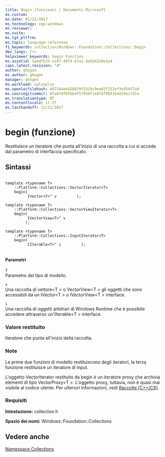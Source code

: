 ```yaml
---
title: Begin (funzione) | Documenti Microsoft
ms.custom: 
ms.date: 01/22/2017
ms.technology: cpp-windows
ms.reviewer: 
ms.suite: 
ms.tgt_pltfrm: 
ms.topic: language-reference
f1_keywords: collection/Windows::Foundation::Collections::begin
dev_langs: C++
helpviewer_keywords: begin Function
ms.assetid: 5a44fb33-e247-49fd-b7a1-4a5b42e9e1e4
caps.latest.revision: "4"
author: ghogen
ms.author: ghogen
manager: ghogen
ms.workload: cplusplus
ms.openlocfilehash: d47244e6428979f5319c9ee02f252ef3e559f7ad
ms.sourcegitcommit: 8fa8fdf0fbb4f57950f1e8f4f9b81b4d39ec7d7a
ms.translationtype: MT
ms.contentlocale: it-IT
ms.lasthandoff: 12/21/2017
---
```

# <a name="begin-function"></a>begin (funzione)
Restituisce un iteratore che punta all'inizio di una raccolta a cui si accede dal parametro di interfaccia specificato.  
  
## <a name="syntax"></a>Sintassi  
  
```  
  
template <typename T>   
    ::Platform::Collections::VectorIterator<T>   
    begin(  
          IVector<T>^ v         );  
  
template <typename T>   
    ::Platform::Collections::VectorViewIterator<T>   
    begin(  
          IVectorView<T>^ v  
         );   
  
template <typename T>   
    ::Platform::Collections::InputIterator<T>   
    begin(  
          IIterable<T>^ i         );  
  
```  
  
#### <a name="parameters"></a>Parametri  
 `T`  
 Parametro del tipo di modello.  
  
 `v`  
 Una raccolta di vettore\<T > o VectorView\<T > gli oggetti che sono accessibili da un IVector\<T > o IVectorView\<T > interface.  
  
 `i`  
 Una raccolta di oggetti arbitrari di Windows Runtime che è possibile accedere attraverso un'IIterable\<T > interface.  
  
### <a name="return-value"></a>Valore restituito  
 Iteratore che punta all'inizio della raccolta.  
  
### <a name="remarks"></a>Note  
 Le prime due funzioni di modello restituiscono degli iteratori, la terza funzione restituisce un iteratore di input.  
  
 L'oggetto VectorIterator restituito da begin è un iteratore proxy che archivia elementi di tipo VectorProxy\<T >. L'oggetto proxy, tuttavia, non è quasi mai visibile al codice utente. Per ulteriori informazioni, vedi [Raccolte (C++/CX)](../cppcx/collections-c-cx.md).  
  
### <a name="requirements"></a>Requisiti  
 **Intestazione:** collection.h  
  
 **Spazio dei nomi:** Windows::Foundation::Collections  
  
## <a name="see-also"></a>Vedere anche  
 [Namespace Collections](../cppcx/windows-foundation-collections-namespace-c-cx.md)